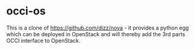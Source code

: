 occi-os
=======

This is a clone of https://github.com/dizz/nova - it provides a python egg which can be deployed in OpenStack and will thereby add the 3rd parts OCCI interface to OpenStack.
